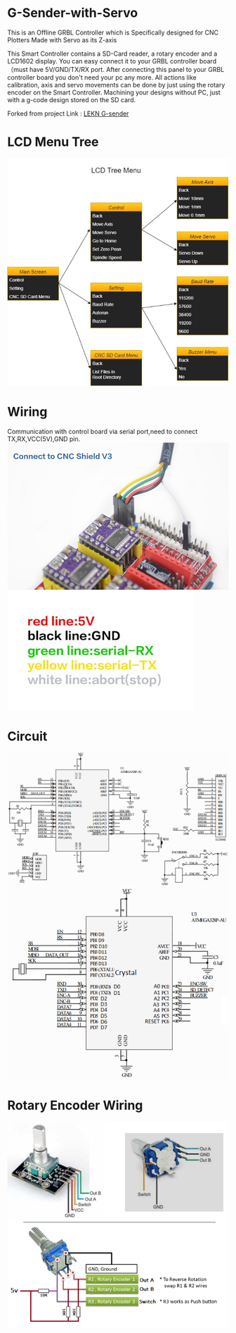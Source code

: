 # G-Sender-with-Servo
This is an Offline GRBL Controller which is Specifically designed for CNC Plotters Made with Servo as its Z-axis

This Smart Controller contains a SD-Card reader, a rotary encoder and a LCD1602 display. You can easy connect it to your GRBL controller board（must have 5V/GND/TX/RX port. After connecting this panel to your GRBL controller board you don't need your pc any more. All actions like calibration, axis and servo movements can be done by just using the rotary encoder on the Smart Controller. Machining your designs without PC, just with a g-code design stored on the SD card.

Forked from project Link : [LEKN G-sender](https://github.com/LEKN-TECH/G-Sender/tree/master)

# LCD Menu Tree  
![image](https://github.com/TharaBhaiDoraemon/G-Sender-with-Servo/blob/main/images/LCD_Tree_Menu.jpg)  

# Wiring
Communication with control board via serial port,need to connect TX,RX,VCC(5V),GND pin.  
![image](https://github.com/LEKN-TECH/G-Sender/blob/master/images/wiring1.jpg)  
![image](https://github.com/LEKN-TECH/G-Sender/blob/master/images/wiring2.jpg)  

# Circuit
![image](https://github.com/TharaBhaiDoraemon/G-Sender-with-Servo/blob/main/images/Schematic.png)  
![image](https://github.com/TharaBhaiDoraemon/G-Sender-with-Servo/blob/main/images/Arduino_Pins.png)  

# Rotary Encoder Wiring
![image](https://github.com/TharaBhaiDoraemon/G-Sender-with-Servo/blob/main/images/Rotary_Encoder.png)
